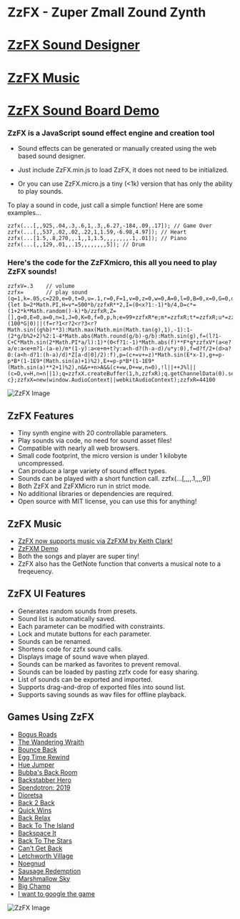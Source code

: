 # ZzFX - Zuper Zmall Zound Zynth

# [ZzFX Sound Designer](https://killedbyapixel.github.io/ZzFX)
# [ZzFX Music](https://keithclark.github.io/ZzFXM/)
# [ZzFX Sound Board Demo](https://codepen.io/KilledByAPixel/full/BaowKzv)

### ZzFX is a JavaScript sound effect engine and creation tool

- Sound effects can be generated or manually created using the web based sound designer.

- Just include ZzFX.min.js to load ZzFX, it does not need to be initialized.

- Or you can use ZzFX.micro.js a tiny (<1k) version that has only the ability to play sounds.

To play a sound in code, just call a simple function! Here are some examples...

```
zzfx(...[,,925,.04,.3,.6,1,.3,,6.27,-184,.09,.17]); // Game Over
zzfx(...[,,537,.02,.02,.22,1,1.59,-6.98,4.97]); // Heart
zzfx(...[1.5,.8,270,,.1,,1,1.5,,,,,,,,.1,.01]); // Piano
zzfx(...[,,129,.01,,.15,,,,,,,,5]); // Drum
```

### Here's the code for the ZzFXmicro, this all you need to play ZzFX sounds!

```
zzfxV=.3    // volume
zzfx=       // play sound
(q=1,k=.05,c=220,e=0,t=0,u=.1,r=0,F=1,v=0,z=0,w=0,A=0,l=0,B=0,x=0,G=0,d=0,y=1,m=0,C=0)=>{let b=2*Math.PI,H=v*=500*b/zzfxR**2,I=(0<x?1:-1)*b/4,D=c*=(1+2*k*Math.random()-k)*b/zzfxR,Z=[],g=0,E=0,a=0,n=1,J=0,K=0,f=0,p,h;e=99+zzfxR*e;m*=zzfxR;t*=zzfxR;u*=zzfxR;d*=zzfxR;z*=500*b/zzfxR**3;x*=b/zzfxR;w*=b/zzfxR;A*=zzfxR;l=zzfxR*l|0;for(h=e+m+t+u+d|0;a<h;Z[a++]=f)++K%(100*G|0)||(f=r?1<r?2<r?3<r?Math.sin((g%b)**3):Math.max(Math.min(Math.tan(g),1),-1):1-(2*g/b%2+2)%2:1-4*Math.abs(Math.round(g/b)-g/b):Math.sin(g),f=(l?1-C+C*Math.sin(2*Math.PI*a/l):1)*(0<f?1:-1)*Math.abs(f)**F*q*zzfxV*(a<e?a/e:a<e+m?1-(a-e)/m*(1-y):a<e+m+t?y:a<h-d?(h-a-d)/u*y:0),f=d?f/2+(d>a?0:(a<h-d?1:(h-a)/d)*Z[a-d|0]/2):f),p=(c+=v+=z)*Math.sin(E*x-I),g+=p-p*B*(1-1E9*(Math.sin(a)+1)%2),E+=p-p*B*(1-1E9*(Math.sin(a)**2+1)%2),n&&++n>A&&(c+=w,D+=w,n=0),!l||++J%l||(c=D,v=H,n=n||1);q=zzfxX.createBuffer(1,h,zzfxR);q.getChannelData(0).set(Z);c=zzfxX.createBufferSource();c.buffer=q;c.connect(zzfxX.destination);c.start();return c};zzfxX=new(window.AudioContext||webkitAudioContext);zzfxR=44100
```

![ZzFX Image](/screenshot.jpg)

## ZzFX Features

- Tiny synth engine with 20 controllable parameters.
- Play sounds via code, no need for sound asset files!
- Compatible with nearly all web browsers.
- Small code footprint, the micro version is under 1 kilobyte uncompressed.
- Can produce a large variety of sound effect types.
- Sounds can be played with a short function call. zzfx(...[,,,,.1,,,,9])
- Both ZzFX and ZzFXMicro run in strict mode.
- No additional libraries or dependencies are required.
- Open source with MIT license, you can use this for anything!

## ZzFX Music

- [ZzFX now supports music via ZzFXM by Keith Clark!](https://github.com/keithclark/ZzFXM/)
- [ZzFXM Demo](https://keithclark.github.io/ZzFXM/)
- Both the songs and player are super tiny! 
- ZzFX also has the GetNote function that converts a musical note to a freqeuency.

## ZzFX UI Features

- Generates random sounds from presets.
- Sound list is automatically saved.
- Each parameter can be modified with constraints.
- Lock and mutate buttons for each parameter.
- Sounds can be renamed.
- Shortens code for zzfx sound calls.
- Displays image of sound wave when played.
- Sounds can be marked as favorites to prevent removal.
- Sounds can be loaded by pasting zzfx code for easy sharing.
- List of sounds can be exported and imported.
- Supports drag-and-drop of exported files into sound list.
- Supports saving sounds as wav files for offline playback.

## Games Using ZzFX

- [Bogus Roads](https://www.newgrounds.com/portal/view/747570)
- [The Wandering Wraith](https://js13kgames.com/entries/the-wandering-wraith)
- [Bounce Back](https://js13kgames.com/entries/bounce-back)
- [Egg Time Rewind](https://killedbyapixel.itch.io/egg-time)
- [Hue Jumper](https://killedbyapixel.itch.io/hue-jumper)
- [Bubba's Back Room](https://js13kgames.com/entries/bubbas-back-room)
- [Backstabber Hero](https://js13kgames.com/entries/backstabber-hero)
- [Spendotron: 2019](https://killedbyapixel.itch.io/currency-wars)
- [Dioretsa](https://js13kgames.com/entries/20461-dioretsa)
- [Back 2 Back](https://js13kgames.com/entries/back-2-back)
- [Quick Wins](https://js13kgames.com/entries/quick-wins)
- [Back Relax](http://js13kgames.com/entries/back-relax)
- [Back To The Island](https://js13kgames.com/entries/back-to-the-island)
- [Backspace It](http://js13kgames.com/entries/backspace-it)
- [Back To The Stars](https://js13kgames.com/entries/back-to-the-stars)
- [Can't Get Back](https://js13kgames.com/entries/cant-get-back)
- [Letchworth Village](https://js13kgames.com/entries/letchworth-village)
- [Noegnud](https://js13kgames.com/entries/noegnud)
- [Sausage Redemption](https://gogoprog.itch.io/sausage-redemption)
- [Marshmallow Sky](https://github.com/baturinsky/marshmallow-sky) 
- [Big Champ](https://js13kgames.com/entries/big-champ)
- [I want to google the game](https://js13kgames.com/entries/i-want-to-google-the-game)

![ZzFX Image](/favicon.png) 

